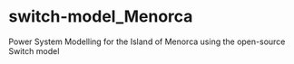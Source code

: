 # switch-model_Menorca
Power System Modelling for the Island of Menorca using the open-source Switch model
